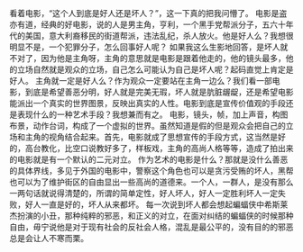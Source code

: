 看着电影，“这个人到底是好人还是坏人？”，这一下真的把我问懵了。
电影是盗亦有道，经典的好电影，说的人是男主角，亨利，一个黑手党帮派分子，五六十年代的美国，意大利裔移民的街道帮派，违法乱纪，杀人放火。他是好人么？我想很明显不是，一个犯罪分子，怎么回事好人呢？
如果我这么生影地回答，是坏人就不对了，因为他是主角呀，主角的意思就是电影是跟着他走的，他的镜头最多，他的立场自然就是观众的立场，自己怎么可能认为自己是坏人呢？起码直觉上肯定是好人。
主角就一定是好人么？作为观众一定要站在主角一边么？我们看一部电影，到底是希望善恶分明，好人就是完美无瑕，坏人就是肮脏龌龊，还是希望电影能派出一个真实的世界图景，反映出真实的人性。电影到底是宣传价值观的手段还是表现什么的一种艺术手段？我想兼而有之。
电影，镜头，帧，加上声音，构图布景，动作台词，构成了一个虚拟的世界。虽然知道是假的但是观众会把自己的立场和主角的视角结合起来。首先，电影就成了思想宣传的手段方式，这当然是好的，高台教化，比空口说教好多了，样板戏，主角的高尚人格等等，造成了拍出来的电影就是有一个默认的二元对立。
作为艺术的电影是什么？那就是没什么善恶的具体界线，多见于外国的电影中，警察这个角色也可以是贪污受贿的坏人，黑帮也可以为了维护街区的自由显出一些高尚的道德来。一个人，一群人，是没有那么一两句话就说得清楚的，所谓的简单定性，好人坏人，好人一定胜利坏人一定失败，好人一直是好的，坏人从来都坏。
每一次说到坏人都会想起蝙蝠侠中希斯莱杰扮演的小丑，那种纯粹的邪恶，和正义的对立，在面对纠结的蝙蝠侠的时候那种自由，毋宁说他是对于现有社会的反社会人格，混乱是最公平的，没有目的的邪恶总是会让人不寒而栗。
